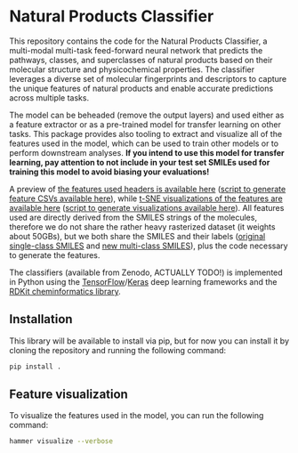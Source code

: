 # Natural Products Classifier

This repository contains the code for the Natural Products Classifier, a multi-modal multi-task feed-forward neural network that predicts the pathways, classes, and superclasses of natural products based on their molecular structure and physicochemical properties. The classifier leverages a diverse set of molecular fingerprints and descriptors to capture the unique features of natural products and enable accurate predictions across multiple tasks.

The model can be beheaded (remove the output layers) and used either as a feature extractor or as a pre-trained model for transfer learning on other tasks. This package provides also tooling to extract and visualize all of the features used in the model, which can be used to train other models or to perform downstream analyses. **If you intend to use this model for transfer learning, pay attention to not include in your test set SMILEs used for training this model to avoid biasing your evaluations!**

A preview of [the features used headers is available here](https://github.com/LucaCappelletti94/npc_classifier/tree/main/data_preview) ([script to generate feature CSVs available here](https://github.com/LucaCappelletti94/npc_classifier/blob/main/train_features_to_csv.py)), while [t-SNE visualizations of the features are available here](https://github.com/LucaCappelletti94/npc_classifier/tree/main/data_visualizations) ([script to generate visualizations available here](https://github.com/LucaCappelletti94/npc_classifier/blob/main/visualize.py)). All features used are directly derived from the SMILES strings of the molecules, therefore we do not share the rather heavy rasterized dataset (it weights about 50GBs), but we both share the SMILES and their labels ([original single-class SMILES](https://github.com/LucaCappelletti94/npc_classifier/blob/main/hammer/training/categorical.csv.gz) and [new multi-class SMILES](https://github.com/LucaCappelletti94/npc_classifier/blob/main/hammer/training/multi_label.json)), plus the code necessary to generate the features.

The classifiers (available from Zenodo, ACTUALLY TODO!) is implemented in Python using the [TensorFlow](https://www.tensorflow.org/?hl=it)/[Keras](https://keras.io/) deep learning frameworks and the [RDKit cheminformatics library](https://www.rdkit.org/).

## Installation

This library will be available to install via pip, but for now you can install it by cloning the repository and running the following command:

```bash
pip install .
```


## Feature visualization

To visualize the features used in the model, you can run the following command:

```bash
hammer visualize --verbose
```